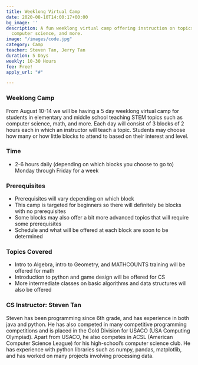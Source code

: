 ```yaml
---
title: Weeklong Virtual Camp
date: 2020-08-10T14:00:17+00:00
bg_image: ''
description: A fun weeklong virtual camp offering instruction on topics such as math,
  computer science, and more.
image: "/images/code.jpg"
category: Camp
teacher: Steven Tan, Jerry Tan
duration: 5 Days
weekly: 10-30 Hours
fee: Free!
apply_url: "#"

---
```

### Weeklong Camp

From August 10-14 we will be having a 5 day weeklong virtual camp for students in elementary and middle school teaching STEM topics such as computer science, math, and more. Each day will consist of 3 blocks of 2 hours each in which an instructor will teach a topic. Students may choose how many or how little blocks to attend to based on their interest and level.

### Time

* 2-6 hours daily (depending on which blocks you choose to go to) Monday through Friday for a week

### Prerequisites

* Prerequisites will vary depending on which block
* This camp is targeted for beginners so there will definitely be blocks with no prerequisites
* Some blocks may also offer a bit more advanced topics that will require some prerequisites
* Schedule and what will be offered at each block are soon to be determined

### Topics Covered

* Intro to Algebra, intro to Geometry, and MATHCOUNTS training will be offered for math
* Introduction to python and game design will be offered for CS
* More intermediate classes on basic algorithms and data structures will also be offered

### CS Instructor: Steven Tan

Steven has been programming since 6th grade, and has experience in both java and python. He has also competed in many competitive programming competitions and is placed in the Gold Division for USACO (USA Computing Olympiad). Apart from USACO, he also competes in ACSL (American Computer Science League) for his high-school’s computer science club. He has experience with python libraries such as numpy, pandas, matplotlib, and has worked on many projects involving processing data.